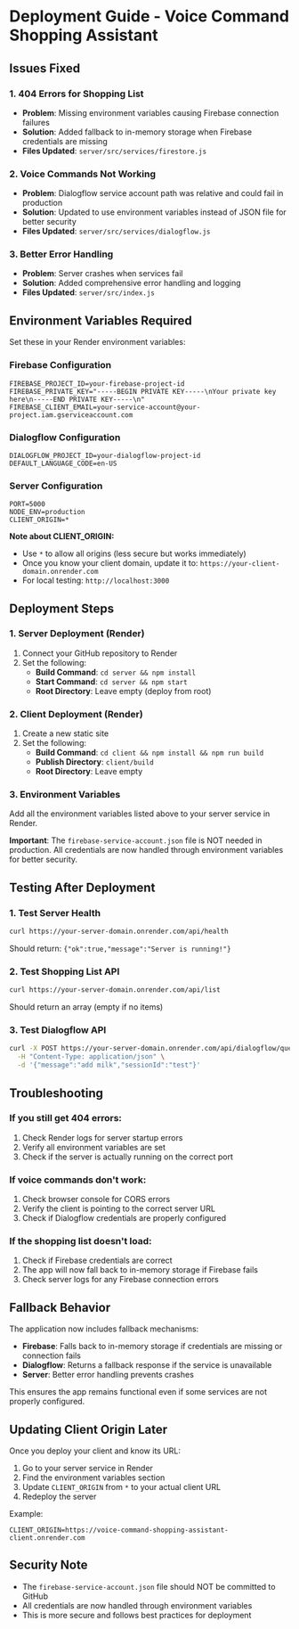 # Deployment Guide - Voice Command Shopping Assistant

## Issues Fixed

### 1. 404 Errors for Shopping List
- **Problem**: Missing environment variables causing Firebase connection failures
- **Solution**: Added fallback to in-memory storage when Firebase credentials are missing
- **Files Updated**: `server/src/services/firestore.js`

### 2. Voice Commands Not Working
- **Problem**: Dialogflow service account path was relative and could fail in production
- **Solution**: Updated to use environment variables instead of JSON file for better security
- **Files Updated**: `server/src/services/dialogflow.js`

### 3. Better Error Handling
- **Problem**: Server crashes when services fail
- **Solution**: Added comprehensive error handling and logging
- **Files Updated**: `server/src/index.js`

## Environment Variables Required

Set these in your Render environment variables:

### Firebase Configuration
```
FIREBASE_PROJECT_ID=your-firebase-project-id
FIREBASE_PRIVATE_KEY="-----BEGIN PRIVATE KEY-----\nYour private key here\n-----END PRIVATE KEY-----\n"
FIREBASE_CLIENT_EMAIL=your-service-account@your-project.iam.gserviceaccount.com
```

### Dialogflow Configuration
```
DIALOGFLOW_PROJECT_ID=your-dialogflow-project-id
DEFAULT_LANGUAGE_CODE=en-US
```

### Server Configuration
```
PORT=5000
NODE_ENV=production
CLIENT_ORIGIN=*
```

**Note about CLIENT_ORIGIN:**
- Use `*` to allow all origins (less secure but works immediately)
- Once you know your client domain, update it to: `https://your-client-domain.onrender.com`
- For local testing: `http://localhost:3000`

## Deployment Steps

### 1. Server Deployment (Render)
1. Connect your GitHub repository to Render
2. Set the following:
   - **Build Command**: `cd server && npm install`
   - **Start Command**: `cd server && npm start`
   - **Root Directory**: Leave empty (deploy from root)

### 2. Client Deployment (Render)
1. Create a new static site
2. Set the following:
   - **Build Command**: `cd client && npm install && npm run build`
   - **Publish Directory**: `client/build`
   - **Root Directory**: Leave empty

### 3. Environment Variables
Add all the environment variables listed above to your server service in Render.

**Important**: The `firebase-service-account.json` file is NOT needed in production. All credentials are now handled through environment variables for better security.

## Testing After Deployment

### 1. Test Server Health
```bash
curl https://your-server-domain.onrender.com/api/health
```
Should return: `{"ok":true,"message":"Server is running!"}`

### 2. Test Shopping List API
```bash
curl https://your-server-domain.onrender.com/api/list
```
Should return an array (empty if no items)

### 3. Test Dialogflow API
```bash
curl -X POST https://your-server-domain.onrender.com/api/dialogflow/query \
  -H "Content-Type: application/json" \
  -d '{"message":"add milk","sessionId":"test"}'
```

## Troubleshooting

### If you still get 404 errors:
1. Check Render logs for server startup errors
2. Verify all environment variables are set
3. Check if the server is actually running on the correct port

### If voice commands don't work:
1. Check browser console for CORS errors
2. Verify the client is pointing to the correct server URL
3. Check if Dialogflow credentials are properly configured

### If the shopping list doesn't load:
1. Check if Firebase credentials are correct
2. The app will now fall back to in-memory storage if Firebase fails
3. Check server logs for any Firebase connection errors

## Fallback Behavior

The application now includes fallback mechanisms:
- **Firebase**: Falls back to in-memory storage if credentials are missing or connection fails
- **Dialogflow**: Returns a fallback response if the service is unavailable
- **Server**: Better error handling prevents crashes

This ensures the app remains functional even if some services are not properly configured.

## Updating Client Origin Later

Once you deploy your client and know its URL:

1. Go to your server service in Render
2. Find the environment variables section
3. Update `CLIENT_ORIGIN` from `*` to your actual client URL
4. Redeploy the server

Example:
```
CLIENT_ORIGIN=https://voice-command-shopping-assistant-client.onrender.com
```

## Security Note

- The `firebase-service-account.json` file should NOT be committed to GitHub
- All credentials are now handled through environment variables
- This is more secure and follows best practices for deployment

